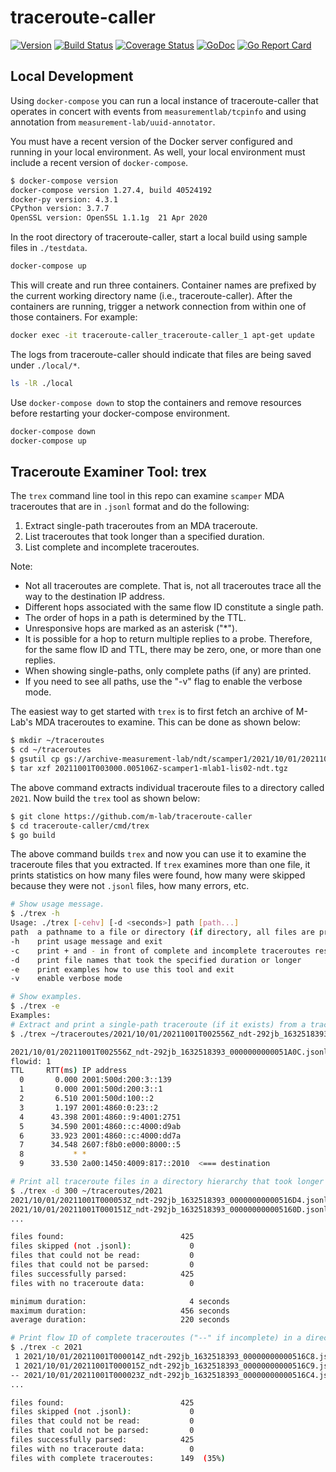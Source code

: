 # traceroute-caller
[![Version](https://img.shields.io/github/tag/m-lab/traceroute-caller.svg)](https://github.com/m-lab/traceroute-caller/releases) [![Build Status](https://travis-ci.com/m-lab/traceroute-caller.svg?branch=master)](https://travis-ci.com/m-lab/traceroute-caller) [![Coverage Status](https://coveralls.io/repos/m-lab/traceroute-caller/badge.svg?branch=master)](https://coveralls.io/github/m-lab/traceroute-caller?branch=master) [![GoDoc](https://godoc.org/github.com/m-lab/traceroute-caller?status.svg)](https://godoc.org/github.com/m-lab/traceroute-caller) [![Go Report Card](https://goreportcard.com/badge/github.com/m-lab/traceroute-caller)](https://goreportcard.com/report/github.com/m-lab/traceroute-caller)

## Local Development

Using `docker-compose` you can run a local instance of traceroute-caller that
operates in concert with events from `measurementlab/tcpinfo` and using
annotation from `measurement-lab/uuid-annotator`.

You must have a recent version of the Docker server configured and running in
your local environment. As well, your local environment must include a recent
version of `docker-compose`.

```sh
$ docker-compose version
docker-compose version 1.27.4, build 40524192
docker-py version: 4.3.1
CPython version: 3.7.7
OpenSSL version: OpenSSL 1.1.1g  21 Apr 2020
```

In the root directory of traceroute-caller, start a local build using
sample files in `./testdata`.

```sh
docker-compose up
```

This will create and run three containers.  Container names are prefixed by the
current working directory name (i.e., traceroute-caller).  After the containers
are running, trigger a network connection from within one of those containers.
For example:

```sh
docker exec -it traceroute-caller_traceroute-caller_1 apt-get update
```

The logs from traceroute-caller should indicate that files are being saved
under `./local/*`.

```sh
ls -lR ./local
```

Use `docker-compose down` to stop the containers and remove resources before
restarting your docker-compose environment.

```sh
docker-compose down
docker-compose up
```

## Traceroute Examiner Tool: trex

The `trex` command line tool in this repo can examine `scamper` MDA
traceroutes that are in `.jsonl` format and do the following:

1. Extract single-path traceroutes from an MDA traceroute.
2. List traceroutes that took longer than a specified duration.
3. List complete and incomplete traceroutes.


Note:
* Not all traceroutes are complete.  That is, not all traceroutes
trace all the way to the destination IP address.
* Different hops associated with the same flow ID constitute a single path.
* The order of hops in a path is determined by the TTL.
* Unresponsive hops are marked as an asterisk ("*").
* It is possible for a hop to return multiple replies to a probe.
Therefore, for the same flow ID and TTL, there may be zero, one, or more
than one replies.
* When showing single-paths, only complete paths (if any) are printed.
* If you need to see all paths, use the "-v" flag to enable the verbose
mode.

The easiest way to get started with `trex` is to first fetch an archive
of M-Lab's MDA traceroutes to examine.  This can be done as shown below:

```sh
$ mkdir ~/traceroutes
$ cd ~/traceroutes
$ gsutil cp gs://archive-measurement-lab/ndt/scamper1/2021/10/01/20211001T003000.005106Z-scamper1-mlab1-lis02-ndt.tgz .
$ tar xzf 20211001T003000.005106Z-scamper1-mlab1-lis02-ndt.tgz
```

The above command extracts individual traceroute files to a directory
called `2021`.  Now build the `trex` tool as shown below:

```sh
$ git clone https://github.com/m-lab/traceroute-caller
$ cd traceroute-caller/cmd/trex
$ go build
```

The above command builds `trex` and now you can use it to examine the
traceroute files that you extracted.  If `trex` examines more than
one file, it prints statistics on how many files were found, how many
were skipped because they were not `.jsonl` files, how many errors, etc.


```sh
# Show usage message.
$ ./trex -h
Usage: ./trex [-cehv] [-d <seconds>] path [path...]
path  a pathname to a file or directory (if directory, all files are processed recursively)
-h    print usage message and exit
-c    print + and - in front of complete and incomplete traceroutes respectively
-d    print file names that took the specified duration or longer
-e    print examples how to use this tool and exit
-v    enable verbose mode

# Show examples.
$ ./trex -e
Examples:
# Extract and print a single-path traceroute (if it exists) from a traceroute file
$ ./trex ~/traceroutes/2021/10/01/20211001T002556Z_ndt-292jb_1632518393_0000000000051A0C.jsonl

2021/10/01/20211001T002556Z_ndt-292jb_1632518393_0000000000051A0C.jsonl
flowid: 1
TTL     RTT(ms) IP address
  0       0.000 2001:500d:200:3::139
  1       0.000 2001:500d:200:3::1
  2       6.510 2001:500d:100::2
  3       1.197 2001:4860:0:23::2
  4      43.398 2001:4860::9:4001:2751
  5      34.590 2001:4860::c:4000:d9ab
  6      33.923 2001:4860::c:4000:dd7a
  7      34.548 2607:f8b0:e000:8000::5
  8           * *
  9      33.530 2a00:1450:4009:817::2010  <=== destination

# Print all traceroute files in a directory hierarchy that took longer than 5 minutes
$ ./trex -d 300 ~/traceroutes/2021
2021/10/01/20211001T000053Z_ndt-292jb_1632518393_00000000000516D4.jsonl: 428 seconds
2021/10/01/20211001T000151Z_ndt-292jb_1632518393_000000000005160D.jsonl: 386 seconds
...

files found:                          425
files skipped (not .jsonl):             0
files that could not be read:           0
files that could not be parsed:         0
files successfully parsed:            425
files with no traceroute data:          0

minimum duration:                       4 seconds
maximum duration:                     456 seconds
average duration:                     220 seconds

# Print flow ID of complete traceroutes ("--" if incomplete) in a directory hierarchy
$ ./trex -c 2021
 1 2021/10/01/20211001T000014Z_ndt-292jb_1632518393_00000000000516C8.jsonl
 1 2021/10/01/20211001T000015Z_ndt-292jb_1632518393_00000000000516C9.jsonl
-- 2021/10/01/20211001T000023Z_ndt-292jb_1632518393_00000000000516C4.jsonl
...

files found:                          425
files skipped (not .jsonl):             0
files that could not be read:           0
files that could not be parsed:         0
files successfully parsed:            425
files with no traceroute data:          0
files with complete traceroutes:      149  (35%)
```
